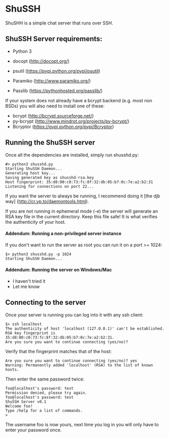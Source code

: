 ShuSSH
======
ShuSHH is a simple chat server that runs over SSH.

## ShuSSH Server requirements:
 - Python 3

 - docopt (http://docopt.org/)

 - psutil (https://pypi.python.org/pypi/psutil)

 - Paramiko (http://www.paramiko.org/)

 - Passlib (https://pythonhosted.org/passlib/)

  If your system does not already have a bcrypt backend (e.g. most non BSDs)
  you will also need to install one of these:
  - bcrypt (http://bcrypt.sourceforge.net/)
  - py-bcrypt (http://www.mindrot.org/projects/py-bcrypt/)
  - Bcryptor (https://pypi.python.org/pypi/Bcryptor)

## Running the ShuSSH server
Once all the dependencies are installed, simply run shusshd.py:

    #> python3 shusshd.py
    Starting ShuSSH Daemon...
    Generating host key...
    Saving generated key as shusshd-rsa.key
    Host fingerprint: 35:d8:00:c0:73:fc:8f:32:db:05:b7:0c:7e:a2:b2:31
    Listening for connections on port 22...

If you want the server to always be running, I recommend doing it [the djb
way] (http://cr.yp.to/daemontools.html).

If you are not running in ephemeral mode (-e) the server will generate an
RSA key file in the current directory. Keep this file safe! It is what
verifies the authenticity of your host.

#### Addendum: Running a non-privileged server instance
If you don't want to run the server as root you can run it on a port >= 1024:

    $> python3 shusshd.py -p 1024
    Starting ShuSSH Daemon...

#### Addendum: Running the server on Windows/Mac
* I haven't tried it
* Let me know

## Connecting to the server
Once your server is running you can log into it with any ssh client:

    $> ssh localhost
    The authenticity of host 'localhost (127.0.0.1)' can't be established.
    RSA key fingerprint is 35:d8:00:c0:73:fc:8f:32:db:05:b7:0c:7e:a2:b2:31.
    Are you sure you want to continue connecting (yes/no)?

Verify that the fingerprint matches that of the host:

    Are you sure you want to continue connecting (yes/no)? yes
    Warning: Permanently added 'localhost' (RSA) to the list of known hosts.

Then enter the same password twice:

    foo@localhost's password: test
    Permission denied, please try again.
    foo@localhost's password: test
    ShuSSH Server v0.1
    Welcome foo!
    Type /help for a list of commands.
    > 

The username foo is now yours, next time you log in you will only have to
enter your password once.


